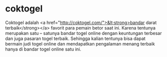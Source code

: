 # coktogel
Coktogel adalah &lt;a href="http://coktogel.com/">&lt;strong>bandar darat terbaik&lt;/strong>&lt;/a> favorit para pemain betor saat ini. Karena tentunya merupakan satu – satunya bandar togel online dengan keuntungan terbesar dan juga pasaran togel terbaik. Sehingga kalian tentunya bisa dapat bermain judi togel online dan mendapatkan pengalaman menang terbaik hanya di bandar togel online satu ini.
